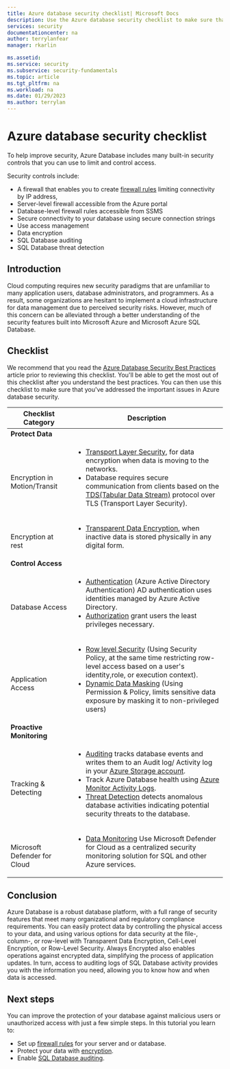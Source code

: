 ```yaml
---
title: Azure database security checklist| Microsoft Docs
description: Use the Azure database security checklist to make sure that you address important cloud computing security issues.
services: security
documentationcenter: na
author: terrylanfear
manager: rkarlin

ms.assetid: 
ms.service: security
ms.subservice: security-fundamentals
ms.topic: article
ms.tgt_pltfrm: na
ms.workload: na
ms.date: 01/29/2023
ms.author: terrylan
---
```


# Azure database security checklist

To help improve security, Azure Database includes many built-in security controls that you can use to limit and control access.

Security controls include:

* A firewall that enables you to create [firewall rules](/azure/azure-sql/database/firewall-configure) limiting connectivity by IP address,
* Server-level firewall accessible from the Azure portal
* Database-level firewall rules accessible from SSMS
* Secure connectivity to your database using secure connection strings
* Use access management
* Data encryption
* SQL Database auditing
* SQL Database threat detection

## Introduction
Cloud computing requires new security paradigms that are unfamiliar to many application users, database administrators, and programmers. As a result, some organizations are hesitant to implement a cloud infrastructure for data management due to perceived security risks. However, much of this concern can be alleviated through a better understanding of the security features built into Microsoft Azure and Microsoft Azure SQL Database.

## Checklist
We recommend that you read the [Azure Database Security Best Practices](/azure/azure-sql/database/security-best-practice)  article prior to reviewing this checklist. You'll be able to get the most out of this checklist after you understand the best practices. You can then use this checklist to make sure that you've addressed the important issues in Azure database security.


|Checklist Category| Description|
| ------------ | -------- |
|**Protect Data**||
| <br> Encryption in Motion/Transit| <ul><li>[Transport Layer Security](/windows-server/security/tls/transport-layer-security-protocol), for data encryption when data is moving to the networks.</li><li>Database requires secure communication from clients based on the [TDS(Tabular Data Stream)](/openspecs/windows_protocols/ms-tds/893fcc7e-8a39-4b3c-815a-773b7b982c50) protocol over TLS (Transport Layer Security).</li></ul> |
|<br>Encryption at rest| <ul><li>[Transparent Data Encryption](/azure/azure-sql/database/transparent-data-encryption-tde-overview), when inactive data is stored physically in any digital form.</li></ul>|
|**Control Access**||  
|<br> Database Access | <ul><li>[Authentication](/azure/azure-sql/database/logins-create-manage) (Azure Active Directory Authentication) AD authentication uses identities managed by Azure Active Directory.</li><li>[Authorization](/azure/azure-sql/database/logins-create-manage) grant users the least privileges necessary.</li></ul> |
|<br>Application Access| <ul><li>[Row level Security](/sql/relational-databases/security/row-level-security) (Using Security Policy, at the same time restricting row-level access  based on a user's identity,role, or execution context).</li><li>[Dynamic Data Masking](/azure/azure-sql/database/dynamic-data-masking-overview) (Using Permission & Policy, limits sensitive data exposure by masking it to non-privileged users)</li></ul>|
|**Proactive Monitoring**||  
| <br>Tracking & Detecting| <ul><li>[Auditing](/azure/azure-sql/database/auditing-overview) tracks database events and writes them to an Audit log/ Activity log in your [Azure Storage account](../../storage/common/storage-account-create.md).</li><li>Track Azure Database health using [Azure Monitor Activity Logs](../../azure-monitor/essentials/platform-logs-overview.md).</li><li>[Threat Detection](/azure/azure-sql/database/threat-detection-configure) detects anomalous database activities indicating potential security threats to the database. </li></ul> |
|<br>Microsoft Defender for Cloud| <ul><li>[Data Monitoring](../../security-center/security-center-remediate-recommendations.md) Use Microsoft Defender for Cloud as a centralized security monitoring solution for SQL and other Azure services.</li></ul>|        

## Conclusion
Azure Database is a robust database platform, with a full range of security features that meet many organizational and regulatory compliance requirements. You can easily protect data by controlling the physical access to your data, and using various options for data security at the file-, column-, or row-level with Transparent Data Encryption, Cell-Level Encryption, or Row-Level Security. Always Encrypted also enables operations against encrypted data, simplifying the process of application updates. In turn, access to auditing logs of SQL Database activity provides you with the information you need, allowing you to know how and when data is accessed.

## Next steps
You can improve the protection of your database against malicious users or unauthorized access with just a few simple steps. In this tutorial you learn to:

* Set up [firewall rules](/azure/azure-sql/database/firewall-configure) for your server and or database.
* Protect your data with [encryption](/sql/relational-databases/security/encryption/sql-server-encryption).
* Enable [SQL Database auditing](/azure/azure-sql/database/auditing-overview).
